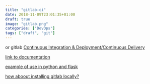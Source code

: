 ```yaml
---
title: "gitlab-ci"
date: 2018-11-09T23:01:35+01:00
draft: true
image: "gitlab.png"
categories: ["DevOps"]
tags: ["draft", "git"]
---
```


or gitlab [Continuous Integration & Deployment/Continuous Delivery](https://about.gitlab.com/features/gitlab-ci-cd/)

[link to documentation](https://docs.gitlab.com/ee/ci/quick_start/README.html)

[example of use in python and flask](https://medium.com/@farshid.ghods/using-gitlab-ci-feature-to-build-and-test-python-flask-application-and-mongodb-6e2de21a4219)


[how aboout installing gitlab locally?](https://about.gitlab.com/pricing/)
